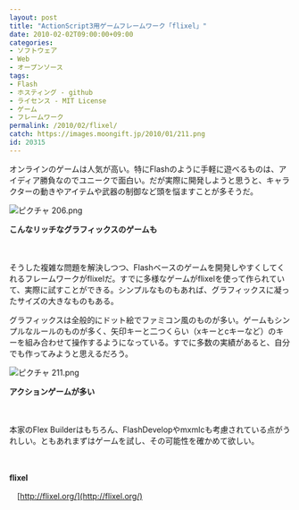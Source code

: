 ```yaml
---
layout: post
title: "ActionScript3用ゲームフレームワーク「flixel」"
date: 2010-02-02T09:00:00+09:00
categories:
- ソフトウェア
- Web
- オープンソース
tags: 
- Flash
- ホスティング - github
- ライセンス - MIT License
- ゲーム
- フレームワーク
permalink: /2010/02/flixel/
catch: https://images.moongift.jp/2010/01/211.png
id: 20315
---
```

オンラインのゲームは人気が高い。特にFlashのように手軽に遊べるものは、アイディア勝負なのでユニークで面白い。だが実際に開発しようと思うと、キャラクターの動きやアイテムや武器の制御など頭を悩ますことが多そうだ。

  

![ピクチャ 206.png](https://images.moongift.jp/2010/01/206.png)  
  
**こんなリッチなグラフィックスのゲームも**

  

　

  

そうした複雑な問題を解決しつつ、Flashベースのゲームを開発しやすくしてくれるフレームワークがflixelだ。すでに多様なゲームがflixelを使って作られていて、実際に試すことができる。シンプルなものもあれば、グラフィックスに凝ったサイズの大きなものもある。

  
<!--more-->

グラフィックスは全般的にドット絵でファミコン風のものが多い。ゲームもシンプルなルールのものが多く、矢印キーと二つくらい（xキーとcキーなど）のキーを組み合わせて操作するようになっている。すでに多数の実績があると、自分でも作ってみようと思えるだろう。

  

![ピクチャ 211.png](https://images.moongift.jp/2010/01/211.png)  
  
**アクションゲームが多い**

  

　

  

本家のFlex Builderはもちろん、FlashDevelopやmxmlcも考慮されている点がうれしい。ともあれまずはゲームを試し、その可能性を確かめて欲しい。

  

　

  

**flixel**  
  
　[http://flixel.org/](http://flixel.org/)

  
